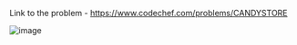 Link to the problem - https://www.codechef.com/problems/CANDYSTORE



![image](https://github.com/Haleshot/Competitive-Programming/assets/57552973/232dab62-e826-46a4-87b9-b125611244db)
